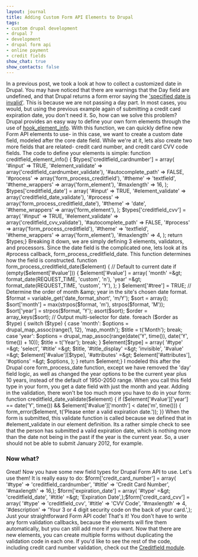 ```yaml
---
layout: journal
title: Adding Custom Form API Elements to Drupal
tags: 
- custom drupal development
- drupal 7
- development
- drupal form api
- online payment
- credit fields
show_chat: true
show_contacts: false
---
```


In a previous post, we took a look at how to collect a customized date in Drupal. You may have noticed that there are warnings that the Day field are undefined, and that Drupal returns a form error saying the <a href="http://api.drupal.org/api/drupal/includes%21form.inc/function/date_validate/7" target="_blank">'specified date is invalid'</a>. This is because we are not passing a day part. In most cases, you would, but using the previous example again of submitting a credit card expiration date, you don't need it. So, how can we solve this problem?  Drupal provides an easy way to define your own form elements through the use of <a href="http://api.drupal.org/api/drupal/modules!system!system.api.php/function/hook_element_info/7" target="_blank">hook_element_info</a>. With this function, we can quickly define new Form API elements to use- in this case, we want to create a custom date field, modeled after the core date field. While we're at it, lets also create two more fields that are related- credit card number, and credit card CVV code fields.  The code to define your elements is simple:  function creditfield_element_info() { $types['creditfield_cardnumber'] = array( '#input' =&gt; TRUE, '#element_validate' =&gt; array('creditfield_cardnumber_validate'), '#autocomplete_path' =&gt; FALSE, '#process' =&gt; array('form_process_creditfield'), '#theme' =&gt; 'textfield', '#theme_wrappers' =&gt; array('form_element'), '#maxlength' =&gt; 16, ); $types['creditfield_date'] = array( '#input' =&gt; TRUE, '#element_validate' =&gt; array('creditfield_date_validate'), '#process' =&gt; array('form_process_creditfield_date'), '#theme' =&gt; 'date', '#theme_wrappers' =&gt; array('form_element'), ); $types['creditfield_cvv'] = array( '#input' =&gt; TRUE, '#element_validate' =&gt; array('creditfield_cvv_validate'), '#autocomplete_path' =&gt; FALSE, '#process' =&gt; array('form_process_creditfield'), '#theme' =&gt; 'textfield', '#theme_wrappers' =&gt; array('form_element'), '#maxlength' =&gt; 4, ); return $types;}  Breaking it down, we are simply defining 3 elements, validators, and processors. Since the date field is the complicated one, lets look at its #process callback, form_process_creditfield_date. This function determines how the field is constructed.  function form_process_creditfield_date($element) { // Default to current date if (empty($element['#value'])) { $element['#value'] = array( 'month' =&gt; format_date(REQUEST_TIME, 'custom', 'n'), 'year' =&gt; format_date(REQUEST_TIME, 'custom', 'Y'), ); } $element['#tree'] = TRUE; // Determine the order of month &amp; year in the site's chosen date format. $format = variable_get('date_format_short', 'm/Y'); $sort = array(); $sort['month'] = max(strpos($format, 'm'), strpos($format, 'M')); $sort['year'] = strpos($format, 'Y'); asort($sort); $order = array_keys($sort); // Output multi-selector for date. foreach ($order as $type) { switch ($type) { case 'month': $options = drupal_map_assoc(range(1, 12), 'map_month'); $title = t('Month'); break; case 'year': $options = drupal_map_assoc(range(date('Y', time()), date('Y', time()) + 10)); $title = t('Year'); break; } $element[$type] = array( '#type' =&gt; 'select', '#title' =&gt; $title, '#title_display' =&gt; 'invisible', '#value' =&gt; $element['#value'][$type], '#attributes' =&gt; $element['#attributes'], '#options' =&gt; $options, ); } return $element;}  I modeled this after the Drupal core form_process_date function, except we have removed the 'day' field logic, as well as changed the year options to be the current year plus 10 years, instead of the default of 1950-2050 range. When you call this field type in your form, you get a date field with just the month and year. Adding in the validation, there won't be too much more you have to do in your form:  function creditfield_date_validate($element) { if ($element['#value']['year'] == date('Y', time()) &amp;&amp; $element['#value']['month'] &lt; date('m', time())) { form_error($element, t('Please enter a valid expiration date.')); }}  When the form is submitted, this validate function is called because we defined that in #element_validate in our element definition. Its a rather simple check to see that the person has submitted a valid expiration date, which is nothing more than the date not being in the past if the year is the current year. So, a user should not be able to submit January 2012, for example.  <h3>Now what?</h3> Great! Now you have some new field types for Drupal Form API to use. Let's use them! It is really easy to do:  $form['credit_card_number'] = array( '#type' =&gt; 'creditfield_cardnumber', '#title' =&gt; 'Credit Card Number', '#maxlength' =&gt; 16,); $form['expiration_date'] = array( '#type' =&gt; 'creditfield_date', '#title' =&gt; 'Expiration Date',);$form['credit_card_cvv'] = array( '#type' =&gt; 'creditfield_cvv', '#title' =&gt; 'CVV Code', '#maxlength' =&gt; 4, '#description' =&gt; 'Your 3 or 4 digit security code on the back of your card.',);  Just your straightforward Form API code! That's it! You don't have to write any form validation callbacks, because the elements will fire them automatically, but you can still add more if you want. Now that there are new elements, you can create multiple forms without duplicating the validation code in each one.  If you'd like to see the rest of the code, including credit card number validation, check out the <a href="http://drupal.org/project/creditfield" target="_blank">Creditfield module</a>.